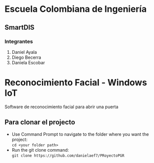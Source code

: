 <h1>Escuela Colombiana de Ingeniería </h1>
<h2>SmartDIS</h2>

<h3>Integrantes</h3> 

 <ol>
    <li>Daniel Ayala</li>
    <li>Diego Becerra</li>
	  <li>Daniela Escobar</li>
 </ol>

# Reconocimiento Facial - Windows IoT 
Software de reconocimiento facial para abrir una puerta

## Para clonar el projecto

- Use Command Prompt to navigate to the folder where you want the project:  
  ```cd <your folder path>```  
- Run the git clone command:  
  ```git clone https://github.com/danielaef7/PRoyectoPGR```  
